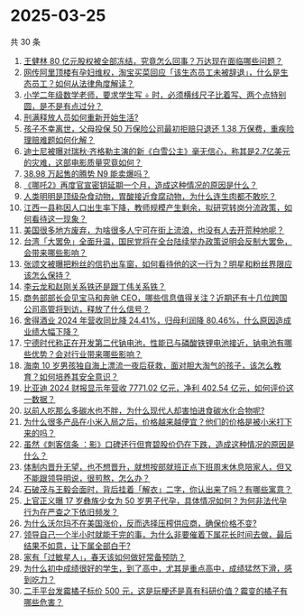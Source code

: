 # 2025-03-25

共 30 条

<!-- BEGIN -->
<!-- 最后更新时间 Tue Mar 25 2025 00:26:45 GMT+0800 (China Standard Time) -->

1. [王健林 80 亿元股权被全部冻结，究竟怎么回事？万达现在面临哪些问题？](https://www.zhihu.com/question/15657394578)
1. [网传阿里顶楼有孕妇维权，淘宝买菜回应「该生态员工未被辞退」，什么是生态员工？如何从法律角度解读？](https://www.zhihu.com/question/15678164353)
1. [小学二年级数学老师，要求学生写 ÷ 时，必须横线尺子比着写、两个点特别圆，是不是有点过分？](https://www.zhihu.com/question/452000285)
1. [刑满释放人员如何重新开始生活?](https://www.zhihu.com/question/44127680)
1. [孩子不幸离世，父母投保 50 万保险公司最初拒赔只退还 1.38 万保费，重疾险理赔难题如何化解？](https://www.zhihu.com/question/15654002084)
1. [迪士尼被曝对瑞秋·齐格勒主演的新《白雪公主》毫无信心，称其是2.7亿美元的灾难，这部电影质量究竟如何？](https://www.zhihu.com/question/14863879786)
1. [38.98 万起售的腾势 N9 能卖爆吗？](https://www.zhihu.com/question/15512527961)
1. [《哪吒2》再度官宣密钥延期一个月，造成这种情况的原因是什么？](https://www.zhihu.com/question/15471519639)
1. [人类明明是顶级杂食动物，胃酸接近食腐动物，为什么连生肉都不敢吃？](https://www.zhihu.com/question/14159370972)
1. [江西一县称因人口出生率下降，教师规模产生剩余，拟研究转岗分流政策，如何看待这一现象？](https://www.zhihu.com/question/15470790067)
1. [美国很多地方废弃，为啥很多人宁可在街上流浪，也没有人去开荒种地呢？](https://www.zhihu.com/question/1886724020151486000)
1. [台湾「大罢免」全面升温，国民党将在全台陆续举办政策说明会反制大罢免，会带来哪些影响？](https://www.zhihu.com/question/15628277578)
1. [张颂文被曝把粉丝的信扔出车窗，如何看待他的这一行为？明星和粉丝界限应该怎么保持？](https://www.zhihu.com/question/15657738223)
1. [李云龙和赵刚关系铁还是跟丁伟关系铁？](https://www.zhihu.com/question/301339731)
1. [商务部部长会见宝马和奔驰 CEO，哪些信息值得关注？近期还有十几位跨国公司高管将到访，释放了什么信号？](https://www.zhihu.com/question/15596215038)
1. [舍得酒业 2024 年营收同比降 24.41%，归母利润降 80.46%，什么原因造成业绩大幅下降？](https://www.zhihu.com/question/1887453420669072600)
1. [宁德时代称正在开发第二代钠电池，性能已与磷酸铁锂电池接近，钠电池有哪些优势？会对行业带来哪些影响？](https://www.zhihu.com/question/15186612962)
1. [海南 10 岁男孩独自海上漂流一夜后获救，面对胆大淘气的孩子，该怎么教育？如何培养其安全意识？](https://www.zhihu.com/question/15656085669)
1. [比亚迪 2024 财报显示年营收 7771.02 亿元，净利 402.54 亿元，如何评价这一数据？](https://www.zhihu.com/question/15679199781)
1. [以前人吃那么多碳水也不胖，为什么现代人却害怕进食碳水化合物呢?](https://www.zhihu.com/question/660487528)
1. [为什么很多产品在小米入局之后，价格越来越便宜？他们的价格是被小米打下来的吗？](https://www.zhihu.com/question/15377254074)
1. [虽然《刺客信条 ：影》口碑还行但育碧股价仍在下跌，造成这种情况的原因是什么？](https://www.zhihu.com/question/15396704226)
1. [体制内晋升无望，也不想晋升，就想按部就班正点下班周末休息陪家人，但又不能跟领导明说，很煎熬，怎么办？](https://www.zhihu.com/question/1885600625737327000)
1. [石破茂与王毅会面时，背后挂着「解衣」二字，你认出来了吗？有哪些寓意？](https://www.zhihu.com/question/15578148896)
1. [上官正义曝 17 岁彝族少女为 50 岁男子代孕，具体情况如何？为何非法代孕行为在严查之下依旧频发？](https://www.zhihu.com/question/15653915559)
1. [为什么沃尔玛不在美国涨价，反而选择压榨供应商，确保价格不变?](https://www.zhihu.com/question/14809138371)
1. [领导自己一个半小时就能干完的事，为什么非要催着下属花长时间去做，最后结果不如意，让下属全部白干?](https://www.zhihu.com/question/1886570565789282600)
1. [家有「过敏星人」，春天该如何做好常备预防？](https://www.zhihu.com/question/15614242613)
1. [为什么初中成绩很好的学生，到了高中，尤其是重点高中，成绩猛然下滑，感到吃力？](https://www.zhihu.com/question/280491744)
1. [二手平台发霉橘子标价 500 元，这是玩梗还是真有科研价值？霉变的橘子有哪些危害？](https://www.zhihu.com/question/15539424051)

<!-- END -->
